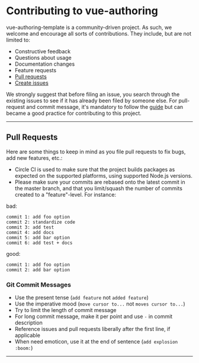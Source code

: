 # Contributing to vue-authoring

vue-authoring-template is a community-driven project. As such, we welcome and encourage all sorts of
contributions. They include, but are not limited to:

- Constructive feedback
- Questions about usage
- Documentation changes
- Feature requests
- [Pull requests](#pull-requests)
- [Create issues](#create-issues)

We strongly suggest that before filing an issue, you search through the existing issues to see
if it has already been filed by someone else.
For pull-request and commit message, it's mandatory to follow the [guide](#pull-requests)
but can became a good practice for contributing to this project.

<!-- ## Contribution suggestions

We use the label [`help wanted`](https://github.com/DrSensor/F.I.D.E/issues?q=is%3Aopen+is%3Aissue+label%3A%22help+wanted%22) in the issue tracker to denote fairly-well-scoped-out bugs or feature requests that the community can pick up and work on. If any of those labeled issues do not have enough information, please feel free to ask constructive questions. (This applies to any open issue.) -->

-----
## Pull Requests

Here are some things to keep in mind as you file pull requests to fix bugs, add new features, etc.:

- Circle CI is used to make sure that the project builds packages as expected on the supported
  platforms, using supported Node.js versions.
- Please make sure your commits are rebased onto the latest commit in the master branch, and that
  you limit/squash the number of commits created to a "feature"-level. For instance:

bad:

```
commit 1: add foo option
commit 2: standardize code
commit 3: add test
commit 4: add docs
commit 5: add bar option
commit 6: add test + docs
```

good:

```
commit 1: add foo option
commit 2: add bar option
```

### Git Commit Messages

- Use the present tense (`add feature` not `added feature`)
- Use the imperative mood (`move cursor to...` not `moves cursor to...`)
- Try to limit the length of commit message
- For long commit message, make it per point and use `-` in commit description
- Reference issues and pull requests liberally after the first line, if applicable
- When need emoticon, use it at the end of sentence (`add explosion :boom:`)

-----